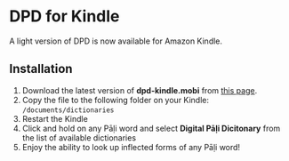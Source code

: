 # DPD for Kindle

A light version of DPD is now available for Amazon Kindle. 

## Installation

1. Download the latest version of **dpd-kindle.mobi** from [this page](https://github.com/digitalpalidictionary/digitalpalidictionary/releases).
2. Copy the file to the following folder on your Kindle: `/documents/dictionaries`
3. Restart the Kindle
4. Click and hold on any Pāḷi word and select **Digital Pāḷi Dicitonary** from the list of available dictionaries 
5. Enjoy the ability to look up inflected forms of any Pāḷi word!

<!-- ![image](pics/frequency/vinaya-ṭīkā.png) -->


